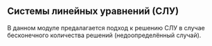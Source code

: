 ## Системы линейных уравнений (СЛУ) 
В данном модуле предалагается подход к решению СЛУ в случае бесконечного количества решений (недоопределённый случай). 

